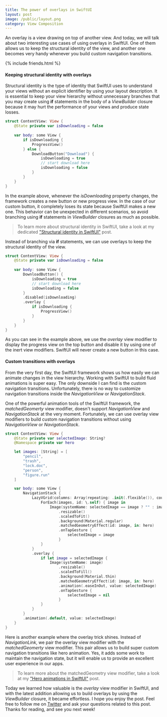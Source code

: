 ```yaml
---
title: The power of overlays in SwiftUI
layout: post
image: /public/layout.png
category: View Composition
---
```


An overlay is a view drawing on top of another view. And today, we will talk about two interesting use cases of using overlays in SwiftUI. One of them allows us to keep the structural identity of the view, and another one becomes very handy whenever you build custom navigation transitions.

{% include friends.html %}

#### Keeping structural identity with overlays
Structural identity is the type of identity that SwiftUI uses to understand your views without an explicit identifier by using your layout description. It is essential to keep your view hierarchy without unnecessary branches that you may create using **if** statements in the body of a *ViewBuilder* closure because it may hurt the performance of your views and produce state losses.

```swift
struct ContentView: View {
    @State private var isDownloading = false
    
    var body: some View {
        if isDownloading {
            ProgressView()
        } else {
            DownloadButton("Download") {
                isDownloading = true
                // start download here
                isDownloading = false
            }
        }
    }
}
```

In the example above, whenever the *isDownloading* property changes, the framework creates a new button or new progress view. In the case of our custom button, it completely loses its state because SwiftUI makes a new one. This behavior can be unexpected in different scenarios, so avoid branching using **if** statements in *ViewBuilder* closures as much as possible.

> To learn more about structural identity in SwiftUI, take a look at my dedicated ["Structural identity in SwiftUI"](/2021/12/09/structural-identity-in-swiftui/) post.

Instead of branching via **if** statements, we can use overlays to keep the structural identity of the view.

```swift
struct ContentView: View {
    @State private var isDownloading = false
    
    var body: some View {
        DownloadButton() {
            isDownloading = true
            // start download here
            isDownloading = false
        }
        .disabled(isDownloading)
        .overlay {
            if isDownloading {
                ProgressView()
            }
        }
    }
}
```

As you can see in the example above, we use the *overlay* view modifier to display the progress view on the top button and disable it by using one of the inert view modifiers. SwiftUI will never create a new button in this case.

#### Custom transitions with overlays
From the very first day, the SwiftUI framework shows us how easily we can animate changes in the view hierarchy. Working with SwiftUI to build fluid animations is super easy. The only downside I can find is the custom navigation transitions. Unfortunately, there is no way to customize navigation transitions inside the *NavigationView* or *NavigationStack*.

One of the powerful animation tools of the SwiftUI framework, the *matchedGeomerty* view modifier, doesn't support *NavigationView* and *NavigationStack* at the very moment. Fortunately, we can use overlay view modifiers to build custom navigation transitions without using *NavigationView* or *NavigationStack*.

```swift
struct ContentView: View {
    @State private var selectedImage: String?
    @Namespace private var hero

    let images: [String] = [
        "pencil",
        "trash",
        "lock.doc",
        "person",
        "figure.run"
    ]

    var body: some View {
        NavigationStack {
            LazyVGrid(columns: Array(repeating: .init(.flexible()), count: 3)) {
                ForEach(images, id: \.self) { image in
                    Image(systemName: selectedImage == image ? "" : image)
                        .resizable()
                        .scaledToFit()
                        .background(Material.regular)
                        .matchedGeometryEffect(id: image, in: hero)
                        .onTapGesture {
                            selectedImage = image
                        }
                }
            }
            .overlay {
                if let image = selectedImage {
                    Image(systemName: image)
                        .resizable()
                        .scaledToFill()
                        .background(Material.thin)
                        .matchedGeometryEffect(id: image, in: hero)
                        .animation(.easeInOut, value: selectedImage)
                        .onTapGesture {
                            selectedImage = nil
                        }
                }
            }
        }
        .animation(.default, value: selectedImage)
    }
}
```

Here is another example where the overlay trick shines. Instead of *NavigationLink*, we pair the overlay view modifier with the *matchedGeomerty* view modifier. This pair allows us to build super custom navigation transitions like hero animation. Yes, it adds some work to maintain the navigation state, but it will enable us to provide an excellent user experience in our apps.

> To learn more about the matchedGeometry view modifier, take a look at my ["Hero animations in SwiftUI"](/2020/12/17/hero-animations-in-swiftui/) post.

Today we learned how valuable is the *overlay* view modifier in SwiftUI, and with the latest addition allowing us to build overlays by using the *ViewBuilder* closure, it became effortless. I hope you enjoy the post. Feel free to follow me on [Twitter](https://twitter.com/mecid) and ask your questions related to this post. Thanks for reading, and see you next week!

